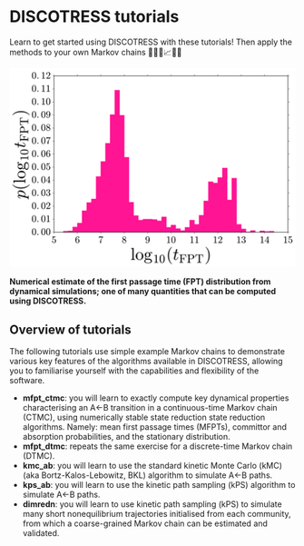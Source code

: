 # DISCOTRESS tutorials

Learn to get started using DISCOTRESS with these tutorials! Then apply the methods to your own Markov chains 🦜🌴💸📈🧬🦠

<p align = center>

  ![Example first passage time distribution](https://github.com/danieljsharpe/DISCOTRESS_tutorials/blob/master/fpt_distribn_example.svg?raw=true)

  **Numerical estimate of the first passage time (FPT) distribution from dynamical simulations; one of many quantities that can be computed using DISCOTRESS.**
</p>


## Overview of tutorials

The following tutorials use simple example Markov chains to demonstrate various key features of the algorithms available in DISCOTRESS, allowing you to familiarise yourself with the capabilities and flexibility of the software.

- **mfpt\_ctmc**: you will learn to exactly compute key dynamical properties characterising an A<-B transition in a continuous-time Markov chain (CTMC), using numerically stable state reduction state reduction algorithms. Namely: mean first passage times (MFPTs), committor and absorption probabilities, and the stationary distribution.
- **mfpt\_dtmc**: repeats the same exercise for a discrete-time Markov chain (DTMC).
- **kmc\_ab**: you will learn to use the standard kinetic Monte Carlo (kMC) (aka Bortz-Kalos-Lebowitz, BKL) algorithm to simulate A<-B paths.
- **kps\_ab**: you will learn to use the kinetic path sampling (kPS) algorithm to simulate A<-B paths.
- **dimredn**: you will learn to use kinetic path sampling (kPS) to simulate many short nonequilibrium trajectories initialised from each community, from which a coarse-grained Markov chain can be estimated and validated.
